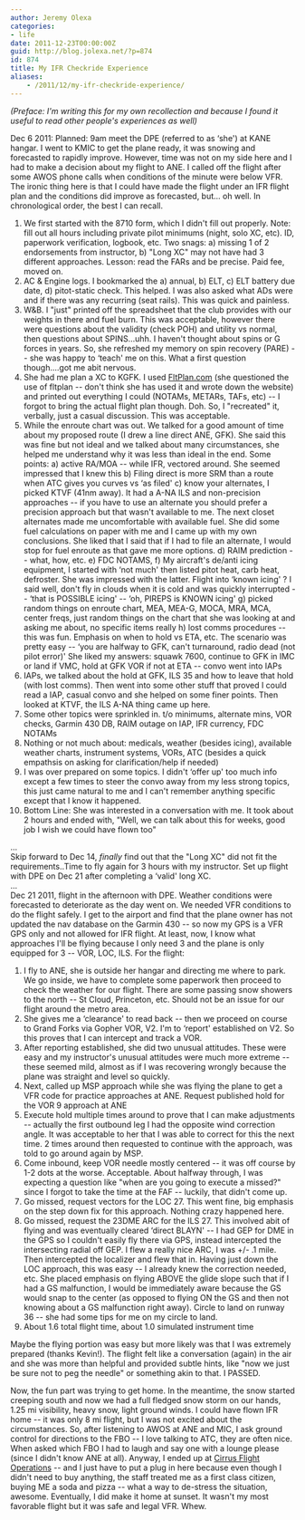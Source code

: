 ```yaml
---
author: Jeremy Olexa
categories:
- life
date: 2011-12-23T00:00:00Z
guid: http://blog.jolexa.net/?p=874
id: 874
title: My IFR Checkride Experience
aliases:
    - /2011/12/my-ifr-checkride-experience/
---
```


*(Preface: I'm writing this for my own recollection and because I found it useful to read other people's experiences as well)*

Dec 6 2011: Planned: 9am meet the DPE (referred to as &#8216;she') at KANE hangar. I went to KMIC to get the plane ready, it was snowing and forecasted to rapidly improve. However, time was not on my side here and I had to make a decision about my flight to ANE. I called off the flight after some AWOS phone calls when conditions of the minute were below VFR. The ironic thing here is that I could have made the flight under an IFR flight plan and the conditions did improve as forecasted, but... oh well. In chronological order, the best I can recall.

  1. We first started with the 8710 form, which I didn't fill out properly. Note: fill out all hours including private pilot minimums (night, solo XC, etc). ID, paperwork verification, logbook, etc. Two snags: a) missing 1 of 2 endorsements from instructor, b) "Long XC" may not have had 3 different approaches. Lesson: read the FARs and be precise. Paid fee, moved on.
  2. AC & Engine logs. I bookmarked the a) annual, b) ELT, c) ELT battery due date, d) pitot-static check. This helped. I was also asked what ADs were and if there was any recurring (seat rails). This was quick and painless.
  3. W&B. I "just" printed off the spreadsheet that the club provides with our weights in there and fuel burn. This was acceptable, however there were questions about the validity (check POH) and utility vs normal, then questions about SPINS...uhh. I haven't thought about spins or G forces in years. So, she refreshed my memory on spin recovery (PARE) -- she was happy to &#8216;teach' me on this. What a first question though....got me abit nervous.
  4. She had me plan a XC to KGFK. I used [FltPlan.com][1] (she questioned the use of fltplan -- don't think she has used it and wrote down the website) and printed out everything I could (NOTAMs, METARs, TAFs, etc) -- I forgot to bring the actual flight plan though. Doh. So, I "recreated" it, verbally, just a casual discussion. This was acceptable.
  5. While the enroute chart was out. We talked for a good amount of time about my proposed route (I drew a line direct ANE, GFK). She said this was fine but not ideal and we talked about many circumstances, she helped me understand why it was less than ideal in the end. Some points: a) active RA/MOA -- while IFR, vectored around. She seemed impressed that I knew this b) Filing direct is more SRM than a route when ATC gives you curves vs &#8216;as filed' c) know your alternates, I picked KTVF (41nm away). It had a A-NA ILS and non-precision approaches -- if you have to use an alternate you should prefer a precision approach but that wasn't available to me. The next closet alternates made me uncomfortable with available fuel. She did some fuel calculations on paper with me and I came up with my own conclusions. She liked that I said that if I had to file an alternate, I would stop for fuel enroute as that gave me more options. d) RAIM prediction -- what, how, etc. e) FDC NOTAMS, f) My aircraft's de/anti icing equipment, I started with &#8216;not much' then listed pitot heat, carb heat, defroster. She was impressed with the latter. Flight into &#8216;known icing' ? I said well, don't fly in clouds when it is cold and was quickly interrupted -- &#8216;that is POSSIBLE icing' -- &#8216;oh, PIREPS is KNOWN icing' g) picked random things on enroute chart, MEA, MEA-G, MOCA, MRA, MCA, center freqs, just random things on the chart that she was looking at and asking me about, no specific items really h) lost comms procedures -- this was fun. Emphasis on when to hold vs ETA, etc. The scenario was pretty easy -- &#8216;you are halfway to GFK, can't turnaround, radio dead (not pilot error)' She liked my answers: squawk 7600, continue to GFK in IMC or land if VMC, hold at GFK VOR if not at ETA -- convo went into IAPs
  6. IAPs, we talked about the hold at GFK, ILS 35 and how to leave that hold (with lost comms). Then went into some other stuff that proved I could read a IAP, casual convo and she helped on some finer points. Then looked at KTVF, the ILS A-NA thing came up here. 
  7. Some other topics were sprinkled in. t/o minimums, alternate mins, VOR checks, Garmin 430 DB, RAIM outage on IAP, IFR currency, FDC NOTAMs
  8. Nothing or not much about: medicals, weather (besides icing), available weather charts, instrument systems, VORs, ATC (besides a quick empathsis on asking for clarification/help if needed)
  9. I was over prepared on some topics. I didn't &#8216;offer up' too much info except a few times to steer the convo away from my less strong topics, this just came natural to me and I can't remember anything specific except that I know it happened.
 10. Bottom Line: She was interested in a conversation with me. It took about 2 hours and ended with, "Well, we can talk about this for weeks, good job I wish we could have flown too"

...  
Skip forward to Dec 14, *finally* find out that the "Long XC" did not fit the requirements..Time to fly again for 3 hours with my instructor. Set up flight with DPE on Dec 21 after completing a &#8216;valid' long XC.  
...  
Dec 21 2011, flight in the afternoon with DPE. Weather conditions were forecasted to deteriorate as the day went on. We needed VFR conditions to do the flight safely. I get to the airport and find that the plane owner has not updated the nav database on the Garmin 430 -- so now my GPS is a VFR GPS only and not allowed for IFR flight. At least, now, I know what approaches I'll be flying because I only need 3 and the plane is only equipped for 3 -- VOR, LOC, ILS. For the flight:

  1. I fly to ANE, she is outside her hangar and directing me where to park. We go inside, we have to complete some paperwork then proceed to check the weather for our flight. There are some passing snow showers to the north -- St Cloud, Princeton, etc. Should not be an issue for our flight around the metro area.
  2. She gives me a &#8216;clearance' to read back -- then we proceed on course to Grand Forks via Gopher VOR, V2. I'm to &#8216;report' established on V2. So this proves that I can intercept and track a VOR.
  3. After reporting established, she did two unusual attitudes. These were easy and my instructor's unusual attitudes were much more extreme -- these seemed mild, almost as if I was recovering wrongly because the plane was straight and level so quickly.
  4. Next, called up MSP approach while she was flying the plane to get a VFR code for practice approaches at ANE. Request published hold for the VOR 9 approach at ANE
  5. Execute hold multiple times around to prove that I can make adjustments -- actually the first outbound leg I had the opposite wind correction angle. It was acceptable to her that I was able to correct for this the next time. 2 times around then requested to continue with the approach, was told to go around again by MSP.
  6. Come inbound, keep VOR needle mostly centered -- it was off course by 1-2 dots at the worse. Acceptable. About halfway through, I was expecting a question like "when are you going to execute a missed?" since I forgot to take the time at the FAF -- luckily, that didn't come up.
  7. Go missed, request vectors for the LOC 27. This went fine, big emphasis on the step down fix for this approach. Nothing crazy happened here.
  8. Go missed, request the 23DME ARC for the ILS 27. This involved abit of flying and was eventually cleared &#8216;direct BLAYN' -- I had GEP for DME in the GPS so I couldn't easily fly there via GPS, instead intercepted the intersecting radial off GEP. I flew a really nice ARC, I was +/- .1 mile. Then intercepted the localizer and flew that in. Having just down the LOC approach, this was easy -- I already knew the correction needed, etc. She placed emphasis on flying ABOVE the glide slope such that if I had a GS malfunction, I would be immediately aware because the GS would snap to the center (as opposed to flying ON the GS and then not knowing about a GS malfunction right away). Circle to land on runway 36 -- she had some tips for me on my circle to land.
  9. About 1.6 total flight time, about 1.0 simulated instrument time

Maybe the flying portion was easy but more likely was that I was extremely prepared (thanks Kevin!). The flight felt like a conversation (again) in the air and she was more than helpful and provided subtle hints, like "now we just be sure not to peg the needle" or something akin to that. I PASSED.

Now, the fun part was trying to get home. In the meantime, the snow started creeping south and now we had a full fledged snow storm on our hands, 1.25 mi visibility, heavy snow, light ground winds. I could have flown IFR home -- it was only 8 mi flight, but I was not excited about the circumstances. So, after listening to AWOS at ANE and MIC, I ask ground control for directions to the FBO -- I love talking to ATC, they are often nice. When asked which FBO I had to laugh and say one with a lounge please (since I didn't know ANE at all). Anyway, I ended up at [Cirrus Flight Operations][2] -- and I just have to put a plug in here because even though I didn't need to buy anything, the staff treated me as a first class citizen, buying ME a soda and pizza -- what a way to de-stress the situation, awesome. Eventually, I did make it home at sunset. It wasn't my most favorable flight but it was safe and legal VFR. Whew.

 [1]: http://fltplan.com
 [2]: http://www.cirrusflight.com/